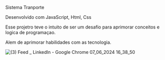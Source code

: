 Sistema Tranporte

Desenvolvido com JavaScript, Html, Css

Esse projetro teve o intuito de ser um desafio para aprimorar conceitos e logica de programaçao.

Alem de aprimorar habilidades com as tecnologia.

![(3) Feed _ LinkedIn - Google Chrome 07_06_2024 16_38_50](https://github.com/RoniPereira01/Sistema-de-Transporte/assets/129990000/5cbe577e-7130-4aae-9ab1-0f9639260200)
